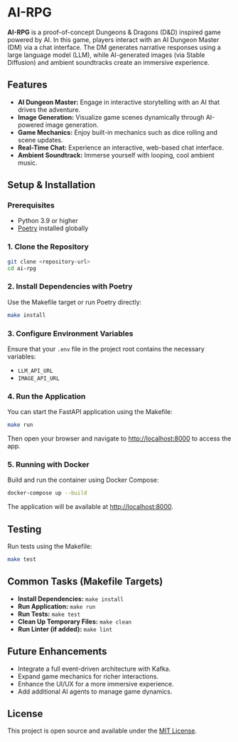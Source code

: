 # AI-RPG

**AI-RPG** is a proof-of-concept Dungeons & Dragons (D&D) inspired game powered by AI. In this game, players interact with an AI Dungeon Master (DM) via a chat interface. The DM generates narrative responses using a large language model (LLM), while AI-generated images (via Stable Diffusion) and ambient soundtracks create an immersive experience.

## Features

- **AI Dungeon Master:** Engage in interactive storytelling with an AI that drives the adventure.
- **Image Generation:** Visualize game scenes dynamically through AI-powered image generation.
- **Game Mechanics:** Enjoy built-in mechanics such as dice rolling and scene updates.
- **Real-Time Chat:** Experience an interactive, web-based chat interface.
- **Ambient Soundtrack:** Immerse yourself with looping, cool ambient music.

## Setup & Installation

### Prerequisites

- Python 3.9 or higher
- [Poetry](https://python-poetry.org/) installed globally

### 1. Clone the Repository

```bash
git clone <repository-url>
cd ai-rpg
```

### 2. Install Dependencies with Poetry

Use the Makefile target or run Poetry directly:

```bash
make install
```

### 3. Configure Environment Variables

Ensure that your `.env` file in the project root contains the necessary variables:

- `LLM_API_URL`
- `IMAGE_API_URL`

### 4. Run the Application

You can start the FastAPI application using the Makefile:

```bash
make run
```

Then open your browser and navigate to [http://localhost:8000](http://localhost:8000) to access the app.

### 5. Running with Docker

Build and run the container using Docker Compose:

```bash
docker-compose up --build
```

The application will be available at [http://localhost:8000](http://localhost:8000).

## Testing

Run tests using the Makefile:

```bash
make test
```

## Common Tasks (Makefile Targets)

- **Install Dependencies:** `make install`
- **Run Application:** `make run`
- **Run Tests:** `make test`
- **Clean Up Temporary Files:** `make clean`
- **Run Linter (if added):** `make lint`

## Future Enhancements

- Integrate a full event-driven architecture with Kafka.
- Expand game mechanics for richer interactions.
- Enhance the UI/UX for a more immersive experience.
- Add additional AI agents to manage game dynamics.

## License

This project is open source and available under the [MIT License](LICENSE).
